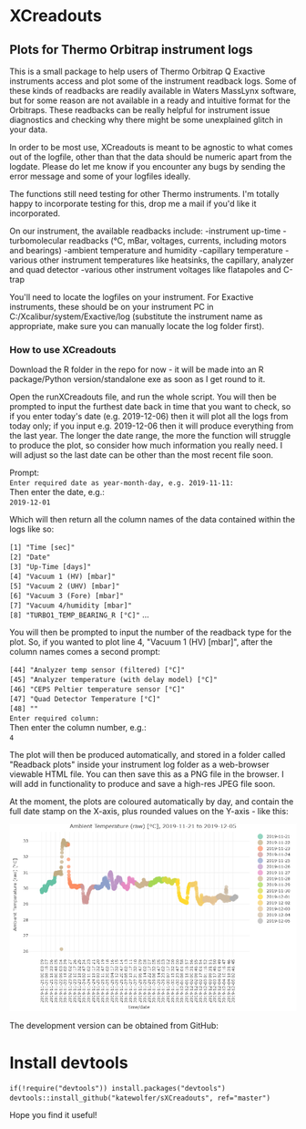 # XCreadouts
## Plots for Thermo Orbitrap instrument logs

This is a small package to help users of Thermo Orbitrap Q Exactive instruments access and plot some of the instrument readback logs.
Some of these kinds of readbacks are readily available in Waters MassLynx software, but for some reason are not available in a ready and intuitive format for the Orbitraps.
These readbacks can be really helpful for instrument issue diagnostics and checking why there might be some unexplained glitch in your data.

In order to be most use, XCreadouts is meant to be agnostic to what comes out of the logfile, other than that the data should be numeric apart from the logdate. Please do let me know if you encounter any bugs by sending the error message and some of your logfiles ideally.

The functions still need testing for other Thermo instruments. I'm totally happy to incorporate testing for this, drop me a mail if you'd like it incorporated.

On our instrument, the available readbacks include: 
-instrument up-time
-turbomolecular readbacks (°C, mBar, voltages, currents, including motors and bearings)
-ambient temperature and humidity
-capillary temperature
-various other instrument temperatures like heatsinks, the capillary, analyzer and quad detector
-various other instrument voltages like flatapoles and C-trap

You'll need to locate the logfiles on your instrument. For Exactive instruments, these should be on your instrument PC in C:/Xcalibur/system/Exactive/log (substitute the instrument name as appropriate, make sure you can manually locate the log folder first).
           
### How to use XCreadouts
Download the R folder in the repo for now - it will be made into an R package/Python version/standalone exe as soon as I get round to it.

Open the runXCreadouts file, and run the whole script. You will then be prompted to input the furthest date back in time that you want to check, so if you enter today's date (e.g. 2019-12-06) then it will plot all the logs from today only; if you input e.g. 2019-12-06 then it will produce everything from the last year.
The longer the date range, the more the function will struggle to produce the plot, so consider how much information you really need.
I will adjust so the last date can be other than the most recent file soon.

Prompt:  
`Enter required date as year-month-day, e.g. 2019-11-11:`   
Then enter the date, e.g.:   
`2019-12-01`  
  
Which will then return all the column names of the data contained within the logs like so:
  
 `[1] "Time [sec]"`                                     
 `[2] "Date"`                                         
 `[3] "Up-Time [days]"`                                
 `[4] "Vacuum 1 (HV) [mbar]"`                            
 `[5] "Vacuum 2 (UHV) [mbar]"`                           
 `[6] "Vacuum 3 (Fore) [mbar]"`                          
 `[7] "Vacuum 4/humidity [mbar]"`                        
 `[8] "TURBO1_TEMP_BEARING_R [°C]"`
 ...
   
You will then be prompted to input the number of the readback type for the plot. So, if you wanted to plot line 4, "Vacuum 1 (HV) [mbar]", after the column names comes a second prompt:  
   
`[44] "Analyzer temp sensor (filtered) [°C]"`            
`[45] "Analyzer temperature (with delay model) [°C]"`    
`[46] "CEPS Peltier temperature sensor [°C]"`            
`[47] "Quad Detector Temperature [°C]"`                  
`[48] ""`                                                
`Enter required column:`  
Then enter the column number, e.g.:  
`4`

The plot will then be produced automatically, and stored in a folder called "Readback plots" inside your instrument log folder as a web-browser viewable HTML file. You can then save this as a PNG file in the browser. I will add in functionality to produce and save a high-res JPEG file soon.  
  
At the moment, the plots are coloured automatically by day, and contain the full date stamp on the X-axis, plus rounded values on the Y-axis - like this:  

![Example image of ambient temp readout](https://github.com/katewolfer/XCreadouts/blob/master/examples/test%20ambient.png)  

The development version can be obtained from GitHub:

# Install devtools
`if(!require("devtools")) install.packages("devtools")`  
`devtools::install_github("katewolfer/sXCreadouts", ref="master")`  
  
Hope you find it useful!
